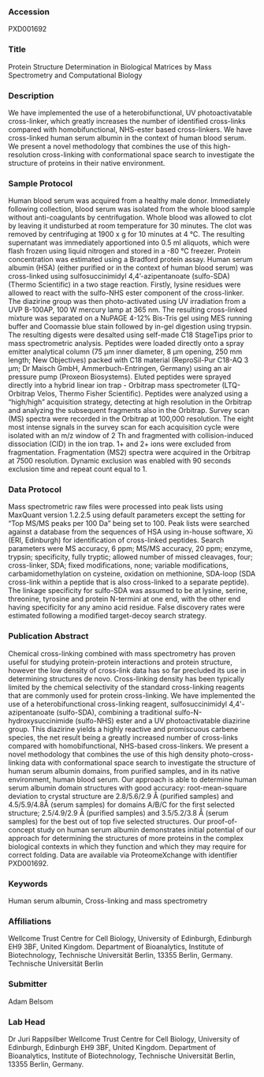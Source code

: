 ### Accession
PXD001692

### Title
Protein Structure Determination in Biological Matrices by Mass Spectrometry and Computational Biology

### Description
We have implemented the use of a heterobifunctional, UV photoactivatable cross-linker, which greatly increases the number of identified cross-links compared with homobifunctional, NHS-ester based cross-linkers. We have cross-linked human serum albumin in the context of human blood serum. We present a novel methodology that combines the use of this high-resolution cross-linking with conformational space search to investigate the structure of proteins in their native environment.

### Sample Protocol
Human blood serum was acquired from a healthy male donor. Immediately following collection, blood serum was isolated from the whole blood sample without anti-coagulants by centrifugation. Whole blood was allowed to clot by leaving it undisturbed at room temperature for 30 minutes. The clot was removed by centrifuging at 1900 x g for 10 minutes at 4 °C. The resulting supernatant was immediately apportioned into 0.5 ml aliquots, which were flash frozen using liquid nitrogen and stored in a -80 °C freezer. Protein concentration was estimated using a Bradford protein assay. Human serum albumin (HSA) (either purified or in the context of human blood serum) was cross-linked using sulfosuccinimidyl 4,4’-azipentanoate (sulfo-SDA) (Thermo Scientific) in a two stage reaction. Firstly, lysine residues were allowed to react with the sulfo-NHS ester component of the cross-linker. The diazirine group was then photo-activated using UV irradiation from a UVP B-100AP, 100 W mercury lamp at 365 nm. The resulting cross-linked mixture was separated on a NuPAGE 4-12% Bis-Tris gel using MES running buffer and Coomassie blue stain followed by in-gel digestion using trypsin. The resulting digests were desalted using self-made C18 StageTips prior to mass spectrometric analysis. Peptides were loaded directly onto a spray emitter analytical column (75 µm inner diameter, 8 µm opening, 250 mm length; New Objectives) packed with C18 material (ReproSil-Pur C18-AQ 3 µm; Dr Maisch GmbH, Ammerbuch-Entringen, Germany) using an air pressure pump (Proxeon Biosystems). Eluted peptides were sprayed directly into a hybrid linear ion trap - Orbitrap mass spectrometer (LTQ-Orbitrap Velos, Thermo Fisher Scientific). Peptides were analyzed using a “high/high” acquisition strategy, detecting at high resolution in the Orbitrap and analyzing the subsequent fragments also in the Orbitrap. Survey scan (MS) spectra were recorded in the Orbitrap at 100,000 resolution. The eight most intense signals in the survey scan for each acquisition cycle were isolated with an m/z window of 2 Th and fragmented with collision-induced dissociation (CID) in the ion trap. 1+ and 2+ ions were excluded from fragmentation. Fragmentation (MS2) spectra were acquired in the Orbitrap at 7500 resolution. Dynamic exclusion was enabled with 90 seconds exclusion time and repeat count equal to 1.

### Data Protocol
Mass spectrometric raw files were processed into peak lists using MaxQuant version 1.2.2.5 using default parameters except the setting for “Top MS/MS peaks per 100 Da” being set to 100. Peak lists were searched against a database from the sequences of HSA using in-house software, Xi (ERI, Edinburgh) for identification of cross-linked peptides. Search parameters were MS accuracy, 6 ppm; MS/MS accuracy, 20 ppm; enzyme, trypsin; specificity, fully tryptic; allowed number of missed cleavages, four; cross-linker, SDA; fixed modifications, none; variable modifications, carbamidomethylation on cysteine, oxidation on methionine, SDA-loop (SDA cross-link within a peptide that is also cross-linked to a separate peptide). The linkage specificity for sulfo-SDA was assumed to be at lysine, serine, threonine, tyrosine and protein N-termini at one end, with the other end having specificity for any amino acid residue. False discovery rates were estimated following a modified target-decoy search strategy.

### Publication Abstract
Chemical cross-linking combined with mass spectrometry has proven useful for studying protein-protein interactions and protein structure, however the low density of cross-link data has so far precluded its use in determining structures de novo. Cross-linking density has been typically limited by the chemical selectivity of the standard cross-linking reagents that are commonly used for protein cross-linking. We have implemented the use of a heterobifunctional cross-linking reagent, sulfosuccinimidyl 4,4'-azipentanoate (sulfo-SDA), combining a traditional sulfo-N-hydroxysuccinimide (sulfo-NHS) ester and a UV photoactivatable diazirine group. This diazirine yields a highly reactive and promiscuous carbene species, the net result being a greatly increased number of cross-links compared with homobifunctional, NHS-based cross-linkers. We present a novel methodology that combines the use of this high density photo-cross-linking data with conformational space search to investigate the structure of human serum albumin domains, from purified samples, and in its native environment, human blood serum. Our approach is able to determine human serum albumin domain structures with good accuracy: root-mean-square deviation to crystal structure are 2.8/5.6/2.9 &#xc5; (purified samples) and 4.5/5.9/4.8&#xc5; (serum samples) for domains A/B/C for the first selected structure; 2.5/4.9/2.9 &#xc5; (purified samples) and 3.5/5.2/3.8 &#xc5; (serum samples) for the best out of top five selected structures. Our proof-of-concept study on human serum albumin demonstrates initial potential of our approach for determining the structures of more proteins in the complex biological contexts in which they function and which they may require for correct folding. Data are available via ProteomeXchange with identifier PXD001692.

### Keywords
Human serum albumin, Cross-linking and mass spectrometry

### Affiliations
Wellcome Trust Centre for Cell Biology, University of Edinburgh, Edinburgh EH9 3BF, United Kingdom. Department of Bioanalytics, Institute of Biotechnology, Technische Universität Berlin, 13355 Berlin, Germany.
Technische Universität Berlin

### Submitter
Adam Belsom

### Lab Head
Dr Juri Rappsilber
Wellcome Trust Centre for Cell Biology, University of Edinburgh, Edinburgh EH9 3BF, United Kingdom. Department of Bioanalytics, Institute of Biotechnology, Technische Universität Berlin, 13355 Berlin, Germany.


